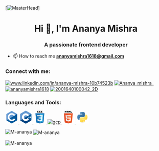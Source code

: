 [![MasterHead](https://i.pinimg.com/564x/70/bf/eb/70bfebd55425a0791e696c776ea0ccd7.jpg)]
<h1 align="center">Hi 👋, I'm Ananya Mishra</h1>
<h3 align="center">A passionate frontend developer</h3>

- 📫 How to reach me **ananyamishra1618@gmail.com**
  
<h3 align="left">Connect with me:</h3>
<p align="left">
<a href="https://www.linkedin.com/in/ananya-mishra-10b74523b/" target="blank"><img align="center" src="https://raw.githubusercontent.com/rahuldkjain/github-profile-readme-generator/master/src/images/icons/Social/linked-in-alt.svg" alt="www.linkedin.com/in/ananya-mishra-10b74523b" height="30" width="40" /></a>
<a href="https://leetcode.com/Ananya_mishra_/" target="blank"><img align="center" src="https://raw.githubusercontent.com/rahuldkjain/github-profile-readme-generator/master/src/images/icons/Social/leet-code.svg" alt="Ananya_mishra_" height="30" width="40" /></a>
<a href="https://auth.geeksforgeeks.org/user/ananyamishra1618" target="blank"><img align="center" src="https://raw.githubusercontent.com/rahuldkjain/github-profile-readme-generator/master/src/images/icons/Social/geeks-for-geeks.svg" alt="ananyamishra1618" height="30" width="40" /></a>
<a href="https://www.hackerrank.com/2001640100042_2D?hr_r=1" target="blank"><img align="center" src="https://raw.githubusercontent.com/rahuldkjain/github-profile-readme-generator/master/src/images/icons/Social/hackerrank.svg" alt="2001640100042_2D" height="30" width="40" /></a>
</p>

<h3 align="left">Languages and Tools:</h3>
<p align="left"> <a href="https://www.cprogramming.com/" target="_blank" rel="noreferrer"> <img src="https://raw.githubusercontent.com/devicons/devicon/master/icons/c/c-original.svg" alt="c" width="40" height="40"/> </a> <a href="https://www.w3schools.com/cpp/" target="_blank" rel="noreferrer"> <img src="https://raw.githubusercontent.com/devicons/devicon/master/icons/cplusplus/cplusplus-original.svg" alt="cplusplus" width="40" height="40"/> </a> <a href="https://www.w3schools.com/css/" target="_blank" rel="noreferrer"> <img src="https://raw.githubusercontent.com/devicons/devicon/master/icons/css3/css3-original-wordmark.svg" alt="css3" width="40" height="40"/> </a> <a href="https://cloud.google.com" target="_blank" rel="noreferrer"> <img src="https://www.vectorlogo.zone/logos/google_cloud/google_cloud-icon.svg" alt="gcp" width="40" height="40"/> </a> <a href="https://www.w3.org/html/" target="_blank" rel="noreferrer"> <img src="https://raw.githubusercontent.com/devicons/devicon/master/icons/html5/html5-original-wordmark.svg" alt="html5" width="40" height="40"/> </a> <a href="https://www.python.org" target="_blank" rel="noreferrer"> <img src="https://raw.githubusercontent.com/devicons/devicon/master/icons/python/python-original.svg" alt="python" width="40" height="40"/> </a> </p>

<p><img align="left" src="https://github-readme-stats.vercel.app/api/top-langs?username=M-ananya&show_icons=true&locale=en&layout=compact" alt="M-ananya" /></p>

<p>&nbsp;<img align="center" src="https://github-readme-stats.vercel.app/api?username=M-ananya&show_icons=true&locale=en" alt="M-ananya" /></p>

<p><img align="center" src="https://github-readme-streak-stats.herokuapp.com/?user=M-ananya&" alt="M-ananya" /></p>

